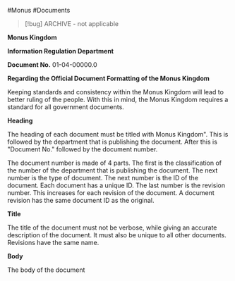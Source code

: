 #Monus #Documents 

> [!bug] ARCHIVE - not applicable

**Monus Kingdom**

**Information Regulation Department**

**Document No.** 01-04-00000.0

**Regarding the Official Document Formatting of the Monus Kingdom**

Keeping standards and consistency within the Monus Kingdom will lead to better ruling of the people. With this in mind, the Monus Kingdom requires a standard for all government documents.

**Heading**

The heading of each document must be titled with Monus Kingdom". This is followed by the department that is publishing the document. After this is "Document No." followed by the document number.

The document number is made of 4 parts. The first is the classification of the number of the department that is publishing the document. The next number is the type of document. The next number is the ID of the document. Each document has a unique ID. The last number is the revision number. This increases for each revision of the document. A document revision has the same document ID as the original.

**Title**

The title of the document must not be verbose, while giving an accurate description of the document. It must also be unique to all other documents. Revisions have the same name.

**Body**

The body of the document 